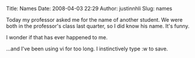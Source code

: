 Title: Names
Date: 2008-04-03 22:29
Author: justinnhli
Slug: names

Today my professor asked me for the name of another student. We were
both in the professor's class last quarter, so I did know his name. It's
funny.

I wonder if that has ever happened to me.

...and I've been using vi for too long. I instinctively type :w to save.

